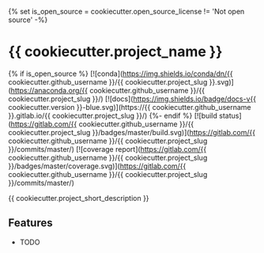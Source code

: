 {% set is_open_source = cookiecutter.open_source_license != 'Not open source' -%}
# {{ cookiecutter.project_name }}

{% if is_open_source %}
[![conda](https://img.shields.io/conda/dn/{{ cookiecutter.github_username }}/{{ cookiecutter.project_slug }}.svg)](https://anaconda.org/{{ cookiecutter.github_username }}/{{ cookiecutter.project_slug }}/)
[![docs](https://img.shields.io/badge/docs-v{{ cookiecutter.version }}-blue.svg)](https://{{ cookiecutter.github_username }}.gitlab.io/{{ cookiecutter.project_slug }}/)
{%- endif %}
[![build status](https://gitlab.com/{{ cookiecutter.github_username }}/{{ cookiecutter.project_slug }}/badges/master/build.svg)](https://gitlab.com/{{ cookiecutter.github_username }}/{{ cookiecutter.project_slug }}/commits/master/)
[![coverage report](https://gitlab.com/{{ cookiecutter.github_username }}/{{ cookiecutter.project_slug }}/badges/master/coverage.svg)](https://gitlab.com/{{ cookiecutter.github_username }}/{{ cookiecutter.project_slug }}/commits/master/)

{{ cookiecutter.project_short_description }}

## Features

* TODO
